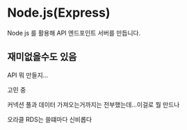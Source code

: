 # Node.js(Express)

Node js 를 활용해 API 엔드포인트 서버를 만듭니다.


## 재미없을수도 있음

API 뭐 만들지...

고민 중

커넥션 풀과 데이터 가져오는거까지는 전부했는데...이걸로 뭘 만드나

오라클 RDS는 쓸떄마다 신비롭다
